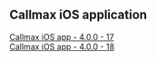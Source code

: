 ## Callmax iOS application
 
[Callmax iOS app - 4.0.0 - 17](itms-services://?action=download-manifest&url=https://dl.dropboxusercontent.com/s/lhclmkjjscfm5fu/callmax-4.0.0-17.plist)  
[Callmax iOS app - 4.0.0 - 18](itms-services://?action=download-manifest&url=https://dl.dropboxusercontent.com/s/anl9ma1hv2qof5j/callmax-4.0.0-18.plist)  
